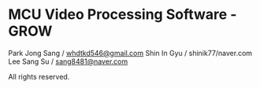 # MCU Video Processing Software - GROW

Park Jong Sang / whdtkd546@gmail.com
Shin In Gyu / shinik77/naver.com
Lee Sang Su / sang8481@naver.com

All rights reserved.

